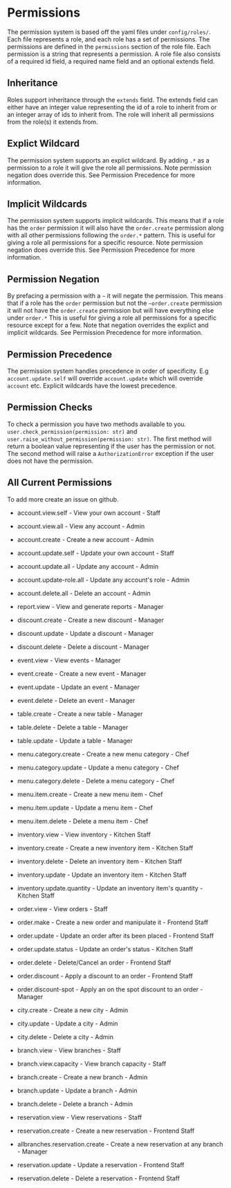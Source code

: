 # Permissions

The permission system is based off the yaml files under `config/roles/`. Each file represents a role, and each role has a set of permissions. The permissions are defined in the `permissions` section of the role file. Each permission is a string that represents a permission. A role file also consists of a required id field, a required name field and an optional extends field. 

## Inheritance

Roles support inheritance through the `extends` field. The extends field can either have an integer value representing the id of a role to inherit from or an integer array of ids to inherit from. The role will inherit all permissions from the role(s) it extends from.

## Explict Wildcard

The permission system supports an explict wildcard. By adding `.*` as a permission to a role it will give the role all permissions. Note permission negation does override this. See Permission Precedence for more information.

## Implicit Wildcards

The permission system supports implicit wildcards. This means that if a role has the `order` permission it will also have the `order.create` permission along with all other permissions following the `order.*` pattern. This is useful for giving a role all permissions for a specific resource. Note permission negation does override this. See Permission Precedence for more information.

## Permission Negation

By prefacing a permission with a `~` it will negate the permission. This means that if a role has the `order` permission but not the `~order.create` permission it will not have the `order.create` permission but will have everything else under `order.*` This is useful for giving a role all permissions for a specific resource except for a few. Note that negation overrides the explict and implicit wildcards. See Permission Precedence for more information.

## Permission Precedence

The permission system handles precedence in order of specificity. E.g `account.update.self` will override `account.update` which will override `account` etc. Explicit wildcards have the lowest precedence. 

## Permission Checks

To check a permission you have two methods available to you. `user.check_permission(permission: str)` and `user.raise_without_permission(permission: str)`. The first method will return a boolean value representing if the user has the permission or not. The second method will raise a `AuthorizationError` exception if the user does not have the permission.

## All Current Permissions

To add more create an issue on github. 

- account.view.self - View your own account - Staff
- account.view.all - View any account - Admin
- account.create - Create a new account - Admin
- account.update.self - Update your own account - Staff
- account.update.all - Update any account - Admin
- account.update-role.all - Update any account's role - Admin
- account.delete.all - Delete an account - Admin

- report.view - View and generate reports - Manager

- discount.create - Create a new discount - Manager
- discount.update - Update a discount - Manager
- discount.delete - Delete a discount - Manager

- event.view - View events - Manager
- event.create - Create a new event - Manager
- event.update - Update an event - Manager
- event.delete - Delete an event - Manager

- table.create - Create a new table - Manager
- table.delete - Delete a table - Manager
- table.update - Update a table - Manager

- menu.category.create - Create a new menu category - Chef
- menu.category.update - Update a menu category - Chef
- menu.category.delete - Delete a menu category - Chef
- menu.item.create - Create a new menu item - Chef
- menu.item.update - Update a menu item - Chef
- menu.item.delete - Delete a menu item - Chef

- inventory.view - View inventory - Kitchen Staff
- inventory.create - Create a new inventory item - Kitchen Staff
- inventory.delete - Delete an inventory item - Kitchen Staff
- inventory.update - Update an inventory item - Kitchen Staff
- inventory.update.quantity - Update an inventory item's quantity - Kitchen Staff

- order.view - View orders - Staff
- order.make - Create a new order and manipulate it - Frontend Staff
- order.update - Update an order after its been placed - Frontend Staff
- order.update.status - Update an order's status - Kitchen Staff
- order.delete - Delete/Cancel an order - Frontend Staff
- order.discount - Apply a discount to an order - Frontend Staff
- order.discount-spot - Apply an on the spot discount to an order - Manager

- city.create - Create a new city - Admin
- city.update - Update a city - Admin
- city.delete - Delete a city - Admin

- branch.view - View branches - Staff
- branch.view.capacity - View branch capacity - Staff
- branch.create - Create a new branch - Admin
- branch.update - Update a branch - Admin
- branch.delete - Delete a branch - Admin

- reservation.view - View reservations - Staff
- reservation.create - Create a new reservation - Frontend Staff
- allbranches.reservation.create - Create a new reservation at any branch - Manager
- reservation.update - Update a reservation - Frontend Staff
- reservation.delete - Delete a reservation - Frontend Staff

